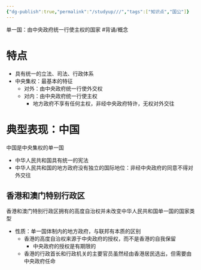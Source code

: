 ```yaml
---
{"dg-publish":true,"permalink":"/studyup///","tags":["知识点","国公"]}
---
```


单一国：由中央政府统一行使主权的国家 #背诵/概念 
# 特点
- 具有统一的立法、司法、行政体系
- 中央集权：最基本的特征
	- 对外：由中央政府统一行使外交权
	- 对内：由中央政府统一行使主权
		- 地方政府不享有任何主权，非经中央政府特许，无权对外交往
# 典型表现：中国
中国是中央集权的单一国
- 中华人民共和国具有统一的宪法
- 中华人民共和国的地方政府没有独立的国际地位：非经中央政府的同意不得对外交往
## 香港和澳门特别行政区
香港和澳门特别行政区拥有的高度自治权并未改变中华人民共和国单一国的国家类型
- 性质：单一国体制内的地方政府，与联邦有本质的区别
	- 香港的高度自治权来源于中央政府的授权，而不是香港的自我保留
		- 中央政府的授权是有期限的
	- 香港的行政首长和行政机关的主要官员虽然经由香港居民选出，但需要由中央政府任命